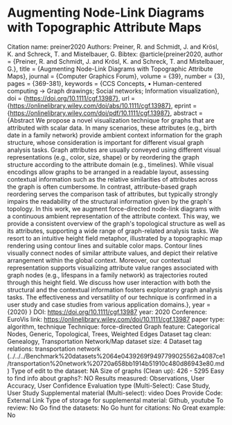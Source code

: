 # Augmenting Node-Link Diagrams with Topographic Attribute Maps

Citation name: preiner2020
Authors: Preiner, R. and Schmidt, J. and Krösl, K. and Schreck, T. and Mistelbauer, G.
Bibtex: @article{preiner2020,
author = {Preiner, R. and Schmidt, J. and Krösl, K. and Schreck, T. and Mistelbauer, G.},
title = {Augmenting Node-Link Diagrams with Topographic Attribute Maps},
journal = {Computer Graphics Forum},
volume = {39},
number = {3},
pages = {369-381},
keywords = {CCS Concepts, • Human-centered computing → Graph drawings; Social networks; Information visualization},
doi = {https://doi.org/10.1111/cgf.13987},
url = {https://onlinelibrary.wiley.com/doi/abs/10.1111/cgf.13987},
eprint = {https://onlinelibrary.wiley.com/doi/pdf/10.1111/cgf.13987},
abstract = {Abstract We propose a novel visualization technique for graphs that are attributed with scalar data. In many scenarios, these attributes (e.g., birth date in a family network) provide ambient context information for the graph structure, whose consideration is important for different visual graph analysis tasks. Graph attributes are usually conveyed using different visual representations (e.g., color, size, shape) or by reordering the graph structure according to the attribute domain (e.g., timelines). While visual encodings allow graphs to be arranged in a readable layout, assessing contextual information such as the relative similarities of attributes across the graph is often cumbersome. In contrast, attribute-based graph reordering serves the comparison task of attributes, but typically strongly impairs the readability of the structural information given by the graph's topology. In this work, we augment force-directed node-link diagrams with a continuous ambient representation of the attribute context. This way, we provide a consistent overview of the graph's topological structure as well as its attributes, supporting a wide range of graph-related analysis tasks. We resort to an intuitive height field metaphor, illustrated by a topographic map rendering using contour lines and suitable color maps. Contour lines visually connect nodes of similar attribute values, and depict their relative arrangement within the global context. Moreover, our contextual representation supports visualizing attribute value ranges associated with graph nodes (e.g., lifespans in a family network) as trajectories routed through this height field. We discuss how user interaction with both the structural and the contextual information fosters exploratory graph analysis tasks. The effectiveness and versatility of our technique is confirmed in a user study and case studies from various application domains.},
year = {2020}
}
DOI: https://doi.org/10.1111/cgf.13987
year: 2020
Conference: EuroVis
link: https://onlinelibrary.wiley.com/doi/10.1111/cgf.13987
paper type: algorithm, technique
Technique: force-directed
Graph feature: Categorical Nodes, Generic, Topological, Trees, Weighted Edges
Dataset tag clean: Genealogy, Transportation Network/Map
dataset size: 4
Dataset tag relations: transportation network (../../../Benchmark%20datasets%2064e0439269f9497799025562a4087ce1/transportation%20network%20720a658bb1914b51910c480d86943e80.md)
Type of edit to the dataset: NA
Size of graphs (Clean up): 426 - 5295
Easy to find info about graphs?: NO
Results measured: Observations, User Accuracy, User Confidence
Evaluation type (Multi-Select): Case Study, User Study
Supplemental material (Multi-select): video
Does Provide Code: External Link
Type of storage for supplemental material: Github, youtube
To review: No
Go find the datasets: No
Go hunt for citations: No
Great example: No